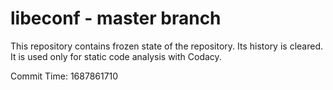 # libeconf - master branch

This repository contains frozen state of the repository.
Its history is cleared. It is used only for static code
analysis with Codacy.

Commit Time: 1687861710
